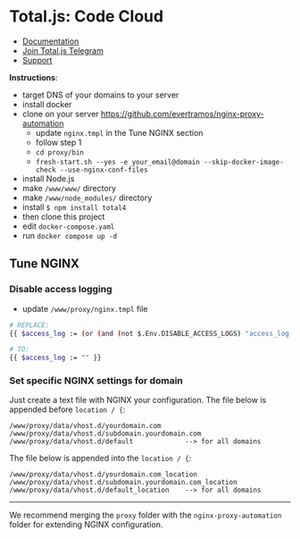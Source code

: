 # Total.js: Code Cloud

- [Documentation](https://docs.totaljs.com)
- [Join Total.js Telegram](https://t.me/totaljs)
- [Support](https://www.totaljs.com/support/)

__Instructions__:

- target DNS of your domains to your server
- install docker
- clone on your server https://github.com/evertramos/nginx-proxy-automation
	- update `nginx.tmpl` in the Tune NGINX section
	- follow step 1
	- `cd proxy/bin`
	- `fresh-start.sh --yes -e your_email@domain --skip-docker-image-check --use-nginx-conf-files`
- install Node.js
- make `/www/www/` directory
- make `/www/node_modules/` directory
- install `$ npm install total4`
- then clone this project
- edit `docker-compose.yaml`
- run `docker compose up -d`


## Tune NGINX

### Disable access logging

- update `/www/proxy/nginx.tmpl` file

```bash
# REPLACE:
{{ $access_log := (or (and (not $.Env.DISABLE_ACCESS_LOGS) "access_log /var/log/nginx/access.log vhost;") "") }}

# TO:
{{ $access_log := "" }}
```

### Set specific NGINX settings for domain

Just create a text file with NGINX your configuration. The file below is appended before `location / {`:

```
/www/proxy/data/vhost.d/yourdomain.com
/www/proxy/data/vhost.d/subdomain.yourdomain.com
/www/proxy/data/vhost.d/default             --> for all domains
```

The file below is appended into the `location / {`:

```
/www/proxy/data/vhost.d/yourdomain.com_location
/www/proxy/data/vhost.d/subdomain.yourdomain.com_location
/www/proxy/data/vhost.d/default_location    --> for all domains
```

---

We recommend merging the `proxy` folder with the `nginx-proxy-automation` folder for extending NGINX configuration.